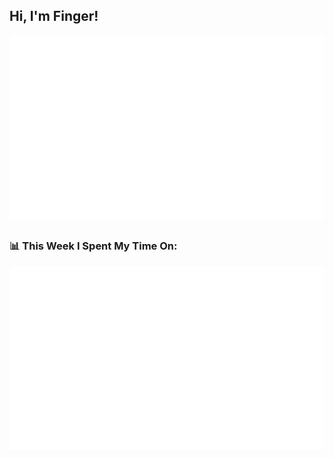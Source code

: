 <h2> Hi, I'm Finger!</h2>

<img align="right" src="https://raw.githubusercontent.com/spianmo/github-stats/master/generated/overview.svg#gh-light-mode-only">

<!-- <img align="right" height="160em" src="https://github-readme-stats-eight-theta.vercel.app/api/top-langs/?username=spianmo&layout=compact&langs_count=8&theme=algolia"/>	 -->
	
```go
package main

type Me struct {
	Name   string
	Job    string
	Code   string
	Skills string
}

func main() {
	me := &Me{
		Name:   "Finger",
		Job:    "Client-side Engineer",
		Code:   "Java, Kotlin, C#, Rust and C++ and Others",
		Skills: "Android, Security, Cross-platform client, NLP, CV, ASR ^o^",
	}
	_ = me
}
```


<h3>📊 This Week I Spent My Time On:</h3>
<img align='right' src="https://raw.githubusercontent.com/spianmo/github-stats/master/generated/languages.svg#gh-light-mode-only">

<!--START_SECTION:waka-->

```txt
Kotlin             9 hrs 13 mins   ██████████░░░░░░░░░░░░░░░   40.26 %
XML                5 hrs 21 mins   ██████░░░░░░░░░░░░░░░░░░░   23.36 %
Java               5 hrs 7 mins    █████▓░░░░░░░░░░░░░░░░░░░   22.34 %
Python             3 hrs 3 mins    ███▒░░░░░░░░░░░░░░░░░░░░░   13.35 %
GitIgnore file     2 mins          ░░░░░░░░░░░░░░░░░░░░░░░░░   00.21 %
```

<!--END_SECTION:waka-->
